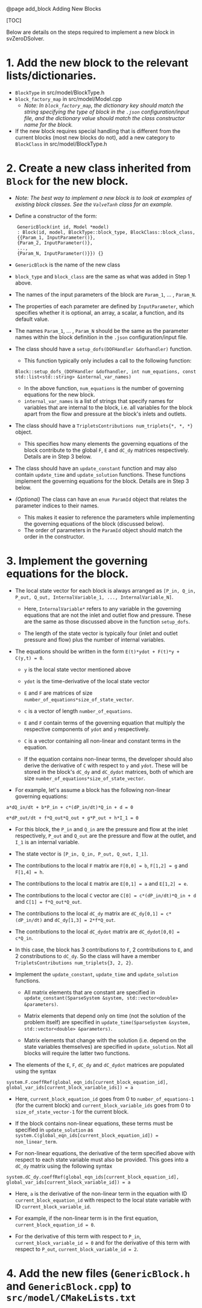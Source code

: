 @page add_block Adding New Blocks

[TOC]

Below are details on the steps required to implement a new block in svZeroDSolver.

# 1. Add the new block to the relevant lists/dictionaries.

* `BlockType` in src/model/BlockType.h
* `block_factory_map` in src/model/Model.cpp
  * *Note: In `block_factory_map`, the dictionary key should match the string specifying the type of block in the `.json` configuration/input file, and the dictionary value should match the class constructor name for the block.*
* If the new block requires special handling that is different from the current blocks (most new blocks do not), add a new category to `BlockClass` in src/model/BlockType.h

# 2. Create a new class inherited from `Block` for the new block.

* *Note: The best way to implement a new block is to look at examples of existing block classes. See the `ValveTanh` class for an example.*

* Define a constructor of the form:
```
    GenericBlock(int id, Model *model) 
    : Block(id, model, BlockType::block_type, BlockClass::block_class,
    {{Param_1, InputParameter()}, 
    {Param_2, InputParameter()}, 
    ..., 
    {Param_N, InputParameter()}}) {}
```
  * `GenericBlock` is the name of the new class
  * `block_type` and `block_class` are the same as what was added in Step 1 above.
  * The names of the input parameters of the block are `Param_1`, ... , `Param_N`. 
  * The properties of each parameter are defined by `InputParameter`, which specifies whether it is optional, an array, a scalar, a function, and its default value.
  * The names `Param_1`, ... , `Param_N` should be the same as the parameter names within the block definition in the `.json` configuration/input file.

* The class should have a `setup_dofs(DOFHandler &dofhandler)` function.
  * This function typically only includes a call to the following function:
  ```
  Block::setup_dofs_(DOFHandler &dofhandler, int num_equations, const std::list<std::string> &internal_var_names)
  ```
  * In the above function, `num_equations` is the number of governing equations for the new block. 
  * `internal_var_names` is a list of strings that specify names for variables that are internal to the block, i.e. all variables for the block apart from the flow and pressure at the block's inlets and outlets.

* The class should have a `TripletsContributions num_triplets{*, *, *}` object. 
  * This specifies how many elements the governing equations of the block contribute to the global `F`, `E` and `dC_dy` matrices respectively. Details are in Step 3 below. 

* The class should have an `update_constant` function and may also contain `update_time` and `update_solution` functions. These functions implement the governing equations for the block. Details are in Step 3 below.

* *(Optional)* The class can have an  `enum ParamId` object that relates the parameter indices to their names. 
  * This makes it easier to reference the parameters while implementing the governing equations of the block (discussed below). 
  * The order of parameters in the `ParamId` object should match the order in the constructor. 

# 3. Implement the governing equations for the block.

* The local state vector for each block is always arranged as `[P_in, Q_in, P_out, Q_out, InternalVariable_1, ..., InternalVariable_N]`. 
  
  * Here, `InternalVariable*` refers to any variable in the governing equations that are not the inlet and outlet flow and pressure. These are the same as those discussed above in the function `setup_dofs`.
  
  * The length of the state vector is typically four (inlet and outlet pressure and flow) plus the number of internal variables.

* The equations should be written in the form `E(t)*ydot + F(t)*y + C(y,t) = 0`. 
  
  * `y` is the local state vector mentioned above 
  
  * `ydot` is the time-derivative of the local state vector 
  
  * `E` and `F` are matrices of size `number_of_equations*size_of_state_vector`. 
  
  * `c` is a vector of length `number_of_equations`. 
  
  * `E` and `F` contain terms of the governing equation that multiply the respective components of `ydot` and `y` respectively.
  
  * `C` is a vector containing all non-linear and constant terms in the equation. 
  
  * If the equation contains non-linear terms, the developer should also derive the derivative of `C` with respect to `y` and `ydot`. These will be stored in the block's `dC_dy` and `dC_dydot` matrices, both of which are size `number_of_equations*size_of_state_vector`.

* For example, let's assume a block has the following non-linear governing equations:
```
a*dQ_in/dt + b*P_in + c*(dP_in/dt)*Q_in + d = 0
```
```
e*dP_out/dt + f*Q_out*Q_out + g*P_out + h*I_1 = 0
```
  
  * For this block, the `P_in` and `Q_in` are the pressure and flow at the inlet respectively, `P_out` and `Q_out` are the pressure and flow at the outlet, and `I_1` is an internal variable.
  
  * The state vector is `[P_in, Q_in, P_out, Q_out, I_1]`.
  
  * The contributions to the local `F` matrix are `F[0,0] = b`, `F[1,2] = g` and `F[1,4] = h`.
  
  * The contributions to the local `E` matrix are `E[0,1] = a` and `E[1,2] = e`.
  
  * The contributions to the local `C` vector are `C[0] = c*(dP_in/dt)*Q_in + d` and `C[1] = f*Q_out*Q_out`.
  
  * The contributions to the local `dC_dy` matrix are `dC_dy[0,1] = c*(dP_in/dt)` and `dC_dy[1,3] = 2*f*Q_out`.
  
  * The contributions to the local `dC_dydot` matrix are `dC_dydot[0,0] = c*Q_in`.
  
  * In this case, the block has 3 contributions to `F`, 2 contributions to `E`, and 2 constributions to `dC_dy`. So the class will have a member `TripletsContributions num_triplets{3, 2, 2}`.

* Implement the `update_constant`, `update_time` and `update_solution` functions.

  * All matrix elements that are constant are specified in `update_constant(SparseSystem &system, std::vector<double> &parameters)`.

  * Matrix elements that depend only on time (not the solution of the problem itself) are specified in `update_time(SparseSystem &system, std::vector<double> &parameters)`. 

  * Matrix elements that change with the solution (i.e. depend on the state variables themselves) are specified in `update_solution`. Not all blocks will require the latter two functions.

* The elements of the `E`, `F`, `dC_dy` and `dC_dydot` matrices are populated using the syntax 
```
system.F.coeffRef(global_eqn_ids[current_block_equation_id], global_var_ids[current_block_variable_ids]) = a
```
  
  * Here, `current_block_equation_id` goes from 0 to `number_of_equations-1` (for the current block) and `current_block_variable_ids` goes from 0 to `size_of_state_vector-1` for the current block. 

* If the block contains non-linear equations, these terms must be specified in `update_solution` as `system.C(global_eqn_ids[current_block_equation_id]) = non_linear_term`.

* For non-linear equations, the derivative of the term specified above with respect to each state variable must also be provided. This goes into a `dC_dy` matrix using the following syntax 
```
system.dC_dy.coeffRef(global_eqn_ids[current_block_equation_id], global_var_ids[current_block_variable_id]) = a
```
  
  * Here, `a` is the derivative of the non-linear term in the equation with ID `current_block_equation_id` with respect to the local state variable with ID `current_block_variable_id`. 
  
  * For example, if the non-linear term is in the first equation, `current_block_equation_id = 0`. 
  
  * For the derivative of this term with respect to `P_in`, `current_block_variable_id = 0` and for the derivative of this term with respect to `P_out`, `current_block_variable_id = 2`.

# 4. Add the new files (`GenericBlock.h` and `GenericBlock.cpp`) to `src/model/CMakeLists.txt`

